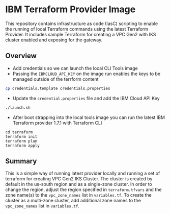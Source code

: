 # IBM Terraform Provider Image

This repository contains infrastructure as code (IasC) scripting to enable the running of local Terraform commands using the latest Terraform Provider. It includes sample Terraform for creating a VPC Gen2 with IKS cluster enabled and exposing for the gateway.

## Overview

- Add credentials so we can launch the local CLI Tools image
- Passing the `IBMCLOUD_API_KEY` on the image run enables the keys to be managed outside of the terrform content

```bash
cp credentials.template credentials.properties
```

- Update the `credential.properties` file and add the IBM Cloud API Key

```bash
./launch.sh
```

- After boot strapping into the local tools image you can run the latest IBM Terraform provider 1.7.1 with Terraform CLI

```base
cd terraform
terraform init
terraform plan
terraform apply
```

## Summary

This is a simple way of running latest provider locally and running a set of terraform for creating VPC Gen2 IKS Cluster.
The cluster is created by default in the us-south region and as a single-zone cluster. In order to change the region, adjust the region specified in `terraform.tfvars` and the zone name(s) to the `vpc_zone_names` list in `variables.tf`. To create the cluster as a multi-zone cluster, add additional zone names to the `vpc_zone_names` list in `variables.tf`.

